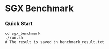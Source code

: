 # SGX Benchmark

### Quick Start

```
cd sgx_benchmark
./run.sh
# The result is saved in benchmark_result.txt
```

